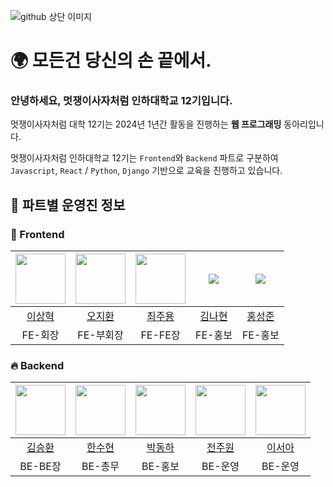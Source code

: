 ![github 상단 이미지](https://user-images.githubusercontent.com/79556112/221351540-1fac0736-f4b6-43a1-9ccd-37ce7c0038fd.png)

# 🌍 모든건 당신의 손 끝에서.
### 안녕하세요, 멋쟁이사자처럼 인하대학교 12기입니다.  
멋쟁이사자처럼 대학 12기는 2024년 1년간 활동을 진행하는 **웹 프로그래밍** 동아리입니다.

멋쟁이사자처럼 인하대학교 12기는 `Frontend`와 `Backend` 파트로 구분하여  
`Javascript`, `React` / `Python`, `Django` 기반으로 교육을 진행하고 있습니다.  

## 🌟 파트별 운영진 정보

### 🚀 Frontend

|<img src="https://avatars.githubusercontent.com/u/110239629?s=96&v=4" width="80">|<img src="https://avatars.githubusercontent.com/u/116332741?s=96&v=4" width="80">|<img src="https://avatars.githubusercontent.com/u/121484561?s=96&v=4" width="80">|<img src="https://avatars.githubusercontent.com/u/117283341?s=96&v=4">|<img src="https://avatars.githubusercontent.com/u/129278491?s=96&v=4">|
|:---:|:---:|:---:|:---:|:---:|
|[이상혁](https://github.com/lexxsh)|[오지환](https://github.com/returntoOZ)|[최주용](https://github.com/wuzoo)|[김나현](https://github.com/Nahyeonnnn)|[홍성준](https://github.com/Junepluson)|
|FE-회장|FE-부회장|FE-FE장|FE-홍보|FE-홍보|

### 🔥 Backend

|<img src="https://avatars.githubusercontent.com/u/69035864?s=96&v=4" width="80">|<img src="https://avatars.githubusercontent.com/u/121356687?s=96&v=4" width="80">|<img src="https://avatars.githubusercontent.com/u/125784084?s=96&v=4" width="80">|<img src="https://avatars.githubusercontent.com/u/97721883?s=96&v=4" width="80">|<img src="https://avatars.githubusercontent.com/u/68095671?s=96&v=4" width="80">|
|:---:|:---:|:---:|:---:|:---:|
|[김승환](https://github.com/kseysh)|[한수현](https://github.com/soozzang)|[박동하](https://github.com/donghapark)|[전주원](https://github.com/juwon0403)|[이서아](https://github.com/seoa-maria)|
|BE-BE장|BE-총무|BE-홍보|BE-운영|BE-운영|
